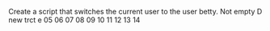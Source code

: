 Create a script that switches the current user to the user betty.
Not empty
D
new trct
e
05
06
07
08
09
10
11
12
13
14
